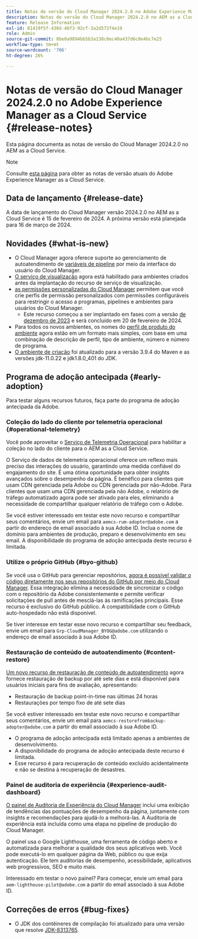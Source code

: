 ```yaml
---
title: Notas de versão do Cloud Manager 2024.2.0 no Adobe Experience Manager as a Cloud Service
description: Notas de versão do Cloud Manager 2024.2.0 no AEM as a Cloud Service.
feature: Release Information
exl-id: 81419f5f-430d-46f3-92cf-3a2d572f4e19
role: Admin
source-git-commit: 8be0a9894bb5b3a138c0ec40a437d6c8e4bc7e25
workflow-type: tm+mt
source-wordcount: '706'
ht-degree: 26%

---
```


# Notas de versão do Cloud Manager 2024.2.0 no Adobe Experience Manager as a Cloud Service {#release-notes}

Esta página documenta as notas de versão do Cloud Manager 2024.2.0 no AEM as a Cloud Service.

>[!NOTE]
>
>Consulte [esta página](/help/release-notes/release-notes-cloud/release-notes-current.md) para obter as notas de versão atuais do Adobe Experience Manager as a Cloud Service.

## Data de lançamento {#release-date}

A data de lançamento do Cloud Manager versão 2024.2.0 no AEM as a Cloud Service é 15 de fevereiro de 2024. A próxima versão está planejada para 16 de março de 2024.

## Novidades {#what-is-new}

* O Cloud Manager agora oferece suporte ao gerenciamento de autoatendimento de [variáveis de pipeline](/help/implementing/cloud-manager/configuring-pipelines/pipeline-variables.md) por meio da interface do usuário do Cloud Manager.
* [O serviço de visualização](/help/implementing/cloud-manager/manage-environments.md#access-preview-sevice) agora está habilitado para ambientes criados antes da implantação do recurso de serviço de visualização.
* [as permissões personalizadas do Cloud Manager](/help/implementing/cloud-manager/custom-permissions.md) permitem que você crie perfis de permissão personalizados com permissões configuráveis para restringir o acesso a programas, pipelines e ambientes para usuários do Cloud Manager.
   * Este recurso começou a ser implantado em fases com a versão [de dezembro de 2023](/help/implementing/cloud-manager/release-notes/2023/2023-12-0.md) e será concluído em 20 de fevereiro de 2024.
* Para todos os novos ambientes, os nomes do [perfil de produto do ambiente](/help/onboarding/aem-cs-team-product-profiles.md) agora estão em um formato mais simples, com base em uma combinação de descrição de perfil, tipo de ambiente, número e número de programa.
* [O ambiente de criação](/help/implementing/cloud-manager/getting-access-to-aem-in-cloud/build-environment-details.md) foi atualizado para a versão 3.9.4 do Maven e as versões jdk-11.0.22 e jdk1.8.0_401 do JDK.

## Programa de adoção antecipada {#early-adoption}

Para testar alguns recursos futuros, faça parte do programa de adoção antecipada da Adobe.

### Coleção do lado do cliente por telemetria operacional {#operational-telemetry}

Você pode aproveitar o [Serviço de Telemetria Operacional](/help/implementing/cloud-manager/content-requests.md#cliendside-collection) para habilitar a coleção no lado do cliente para o AEM as a Cloud Service.

O Serviço de dados de telemetria operacional oferece um reflexo mais preciso das interações do usuário, garantindo uma medida confiável do engajamento do site. É uma ótima oportunidade para obter insights avançados sobre o desempenho da página. É benéfico para clientes que usam CDN gerenciada pela Adobe ou CDN gerenciada por não-Adobe. Para clientes que usam uma CDN gerenciada pela não Adobe, o relatório de tráfego automatizado agora pode ser ativado para eles, eliminando a necessidade de compartilhar qualquer relatório de tráfego com o Adobe.

Se você estiver interessado em testar este novo recurso e compartilhar seus comentários, envie um email para `aemcs-rum-adopter@adobe.com` a partir do endereço de email associado à sua Adobe ID. Inclua o nome de domínio para ambientes de produção, preparo e desenvolvimento em seu email.  A disponibilidade do programa de adoção antecipada deste recurso é limitada.

### Utilize o próprio GitHub {#byo-github}

Se você usa o GitHub para gerenciar repositórios, [agora é possível validar o código diretamente nos seus repositórios do GitHub por meio do Cloud Manager](/help/implementing/cloud-manager/managing-code/private-repositories.md). Essa integração elimina a necessidade de sincronizar o código com o repositório da Adobe consistentemente e permite verificar solicitações de pull antes de mesclá-las às ramificações principais. Esse recurso é exclusivo do GitHub público. A compatibilidade com o GitHub auto-hospedado não está disponível.

Se tiver interesse em testar esse novo recurso e compartilhar seu feedback, envie um email para `Grp-CloudManager_BYOG@adobe.com` utilizando o endereço de email associado à sua Adobe ID.

### Restauração de conteúdo de autoatendimento {#content-restore}

[Um novo recurso de restauração de conteúdo de autoatendimento](/help/operations/restore.md) agora fornece restauração de backup por até sete dias e está disponível para usuários iniciais para fins de avaliação, apresentando:

* Restauração de backup point-in-time nas últimas 24 horas
* Restaurações por tempo fixo de até sete dias

Se você estiver interessado em testar este novo recurso e compartilhar seus comentários, envie um email para `aemcs-restorefrombackup-adopter@adobe.com` a partir do email associado à sua Adobe ID.

* O programa de adoção antecipada está limitado apenas a ambientes de desenvolvimento.
* A disponibilidade do programa de adoção antecipada deste recurso é limitada.
* Esse recurso é para recuperação de conteúdo excluído acidentalmente e não se destina à recuperação de desastres.

### Painel de auditoria de experiência {#experience-audit-dashboard}

[O painel de Auditoria de Experiência do Cloud Manager](/help/implementing/cloud-manager/experience-audit-dashboard.md) inclui uma exibição de tendências das pontuações de desempenho da página, juntamente com insights e recomendações para ajudá-lo a melhorá-las. A Auditoria de experiência está incluída como uma etapa no pipeline de produção do Cloud Manager.

O painel usa o Google Lighthouse, uma ferramenta de código aberto e automatizada para melhorar a qualidade dos seus aplicativos web. Você pode executá-lo em qualquer página da Web, público ou que exija autenticação. Ele tem auditorias de desempenho, acessibilidade, aplicativos web progressivos, SEO e muito mais.

Interessado em testar o novo painel? Para começar, envie um email para `aem-lighthouse-pilot@adobe.com` a partir do email associado à sua Adobe ID.

## Correções de erros {#bug-fixes}

* O JDK dos contêineres de compilação foi atualizado para uma versão que resolve [JDK-8313765](https://bugs.openjdk.org/browse/JDK-8313765).
